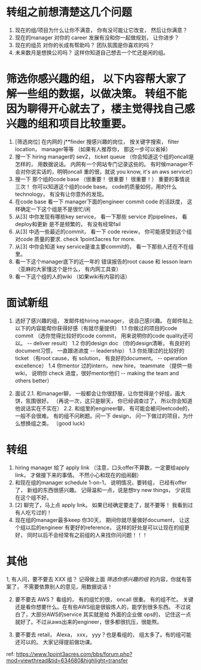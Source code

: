 # 转组之前想清楚这几个问题

1. 现在的组/项目为什么让你不满意， 你有没可能让它改变， 然后让你满意？
2. 现在的manager 对你的 career 发展有没和你一起做规划， 让你进步？
3. 现在的组员 对你的长成有帮助吗？ 团队氛围是你喜欢的吗？
4. 未来数月是想换公司吗？ 这样你知道自己想去一个忙还是闲的组。

# 筛选你感兴趣的组， 以下内容帮大家了解一些组的数据，以做决策。 转组不能因为聊得开心就去了，楼主觉得找自己感兴趣的组和项目比较重要。
1. [筛选岗位] 在内网的 j**finder 搜感兴趣的岗位， 按关键字搜索， filter location， manager等等 （如果有人推荐你， 那这一步可以省掉）
2. 搜一下 hiring manager的 sev2， ticket queue （你会知道这个组的oncall是怎样的， 用数据说话。 内网有一个网站专门记录这些的。 有时候manager不会对你说实话的，明明oncall 重的很，就说 you know, it's an aws service!）
3. 搜一下 那个组的code base （很重要！ 很重要！ 很重要！） 重要的事情说三次！ 你可以知道这个组的code base。 code的质量如何，用的什么technology， 有没有让你意外的发现。
4. 在code base 看一下 manager下面的engineer commit code 的活跃度， 这样确定一下这个组是不是很忙/闲
5. 从[3] 中你发现有哪些key service， 看一下那些 service 的pipelines， 看deploy和更新 是不是频繁的， 有没有经常fail
6. 从[3] 中选一些最近的commit， 看一下 code review， 你可能感受到这个组对code 质量的要求. check 1point3acres for more.
7. 从[3] 中你会知道 key service是谁主要commit的， 看一下那些人还在不在组里。
8. 看一下这个manager底下的近一年的 错误报告的root cause 和 lesson learn （亚麻的大家懂这个是什么， 有内网工具查）
9. 看一下这个组的人的wiki （如果wiki有内容的话）

# 面试新组
1. 选好了感兴趣的组， 发邮件给hiring manager， 说自己感兴趣。 在邮件贴上以下的内容能帮你获得好感（有就尽量提供）
1.1 你做过的项目的code commit （选你觉得比较好的code commit， 用来说明你的code quality还可以。 -- deliver result）
1.2 你的design doc （你的design清晰， 有良好的document习惯， 一直跟进进度 -- leadership）
1.3 你处理过的比较好的 ticket （有root cause，有 solution， 有良好的document。 -- operation excellence）
1.4 你mentor 过的intern， new hire， teammate （提供一些wiki， 说明你 check 进度，很好mentor他们 -- making the team and others better）

2. 面试
2.1. 和manager聊， 一般都会让你很舒服，让你觉得是个好组，画大饼，氛围很好。 （再说一次，这只是聊天， 你已经调查过了， 所以你会知道他说话实在不实在）
2.2. 和组里的engineer聊， 有可能会被问leetcode的， 一般不会很难。 有的组不问刷题。问一下 design， 问一下做过的项目，为什么想换组之类。 （good luck)

# 转组
1. hiring manager 给了 apply link （注意，口头offer不算数，一定要给apply link， 才做接下来的事情。 不然小心和现在的组闹翻）
2. 和现在组的manager schedule 1-on-1， 说明情况，要转组， 已经有offer了， 新组的东西很感兴趣。  记得温和一点，说是想try new things， 少说现在这个组不好。
3. [2] 聊完了，马上点 apply link。 如果已经确定要走了，就不要等！ 我看到过有人吃亏过的！
4. 现在组的manager最多keep 你30天， 期间你就尽量做好document， 让这个组以后的engineer 有更好的reference， 这样的好处是可以让现在的组更好， 同时以后不会经常有之前组的人来找你问问题！！！


# 其他
1, 有人问，要不要去 XXX 组？ 记得做上面 *筛选你感兴趣的组* 的内容，你就有答案了， 不需要依靠别人的意见，用数据说话！


2. 要不要去 AWS？ 看组的， 有的组忙的很， oncall 很重。 有的组不忙。 关键还是看你想要什么。在有些AWS组是很锻炼人的，能学到很多东西。 不过说白了，大部分AWS的service 其实就是给 外面的企业做 ops的， 记住这一点就好了。不过从aws出来的engineer，很多都很抗压，很能熬。


3. 要不要去 retail， Alexa， xxx， yyy？也是看组的， 组太多了。有的组可能还可以的。 大家记得提前做功课。


ref: https://www.1point3acres.com/bbs/forum.php?mod=viewthread&tid=634680&highlight=transfer